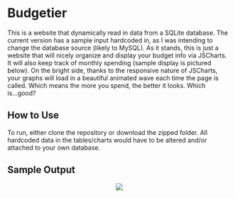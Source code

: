 # Budgetier 

This is a website that dynamically read in data from a SQLite database. The current version has a sample input hardcoded in, as I was intending to change the database source  (likely to MySQL). As it stands, this is just a website that will nicely organize and display your budget info via JSCharts. It will also keep track of monthly spending (sample display is pictured below). 
On the bright side, thanks to the responsive nature of JSCharts, your graphs will load in a beautiful animated wave each time the page is called. Which means the more you spend, the better it looks. Which is...good? 

## How to Use 

To run, either clone the repository or download the zipped folder. All hardcoded data in the tables/charts would have to be altered and/or attached to  your own database. 

## Sample Output 

<p align="center">
  <img src="https://raw.github.com/cfuchs981/Budgetier/master/budgetsample.png"/>
</p>
